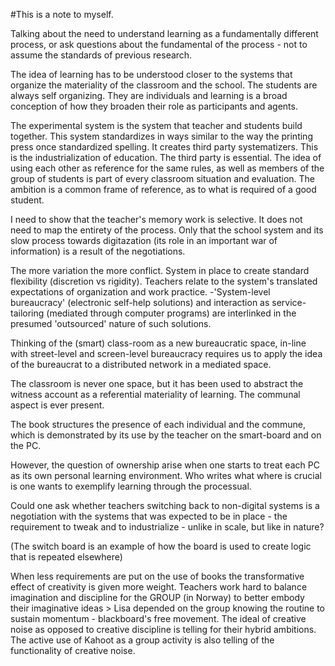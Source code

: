 #This is a note to myself.

Talking about the need to understand learning as a fundamentally different process, or ask questions about the fundamental of the process - not to assume the standards of previous research.

The idea of learning has to be understood closer to the systems that organize the materiality of the classroom and the school. The students are always self organizing. They are individuals and learning is a broad conception of how they broaden their role as participants and agents.

The experimental system is the system that teacher and students build together. This system standardizes in ways similar to the way the printing press once standardized spelling. It creates third party systematizers. This is the industrialization of education. The third party is essential. The idea of using each other as reference for the same rules, as well as members of the group of students is part of every classroom situation and evaluation. The ambition is a common frame of reference, as to what is required of a good student.

I need to show that the teacher's memory work is selective. It does not need to map the entirety of the process. Only that the school system and its slow process towards digitazation (its role in an important war of information) is a result of the negotiations.


The more variation the more conflict. System in place to create standard flexibility (discretion vs rigidity). Teachers relate to the system's translated expectations of organization and work practice.
-'System-level bureaucracy' (electronic self-help solutions) and interaction as service-tailoring (mediated through computer programs) are interlinked in the presumed 'outsourced' nature of such solutions.

Thinking of the (smart) class-room as a new bureaucratic space, in-line with street-level and screen-level bureaucracy requires us to apply the idea of the bureaucrat to a distributed network in a mediated space.

The classroom is never one space, but it has been used to abstract the witness account as a referential materiality of learning. The communal aspect is ever present.

The book structures the presence of each individual and the commune, which is demonstrated by its use by the teacher on the smart-board and on the PC.

However, the question of ownership arise when one starts to treat each PC as its own personal learning environment. Who writes what where is crucial is one wants to exemplify learning through the processual.

Could one ask whether teachers switching back to non-digital systems is a negotiation with the systems that was expected to be in place - the requirement to tweak and to industrialize - unlike in scale, but like in nature?

(The switch board is an example of how the board is used to create logic that is repeated elsewhere)

When less requirements are put on the use of books the transformative effect of creativity is given more weight. Teachers work hard to balance imagination and discipline for the GROUP (in Norway) to better embody their imaginative ideas > Lisa depended on the group knowing the routine to sustain momentum - blackboard's free movement.
The ideal of creative noise as opposed to creative discipline is telling for their hybrid ambitions.
The active use of Kahoot as a group activity is also telling of the functionality of creative noise.
